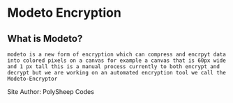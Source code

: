 # Modeto Encryption
## What is Modeto?
    modeto is a new form of encryption which can compress and encrpyt data into colored pixels on a canvas for example a canvas that is 60px wide and 1 px tall this is a manual process currently to both encrypt and decrypt but we are working on an automated encryption tool we call the Modeto-Encryptor 
Site Author: PolySheep Codes